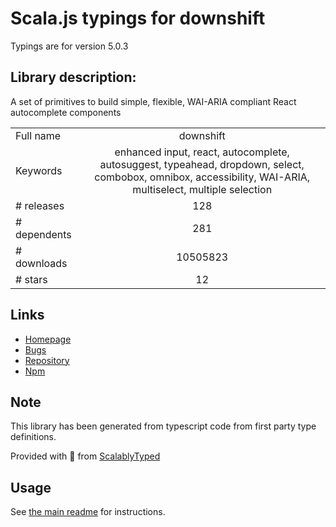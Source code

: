 
# Scala.js typings for downshift

Typings are for version 5.0.3

## Library description:
A set of primitives to build simple, flexible, WAI-ARIA compliant React autocomplete components

|                    |                 |
| ------------------ | :-------------: |
| Full name          | downshift |
| Keywords           | enhanced input, react, autocomplete, autosuggest, typeahead, dropdown, select, combobox, omnibox, accessibility, WAI-ARIA, multiselect, multiple selection |
| # releases         | 128 |
| # dependents       | 281 |
| # downloads        | 10505823 |
| # stars            | 12 |

## Links
- [Homepage](https://github.com/downshift-js/downshift#readme)
- [Bugs](https://github.com/downshift-js/downshift/issues)
- [Repository](https://github.com/downshift-js/downshift)
- [Npm](https://www.npmjs.com/package/downshift)
    


## Note
This library has been generated from typescript code from first party type definitions.

Provided with :purple_heart: from [ScalablyTyped](https://github.com/oyvindberg/ScalablyTyped)

## Usage
See [the main readme](../../readme.md) for instructions.


